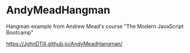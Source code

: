 # AndyMeadHangman
Hangman example from Andrew Mead's course "The Modern JavaScript Bootcamp"

https://JohnDTill.github.io/AndyMeadHangman/
